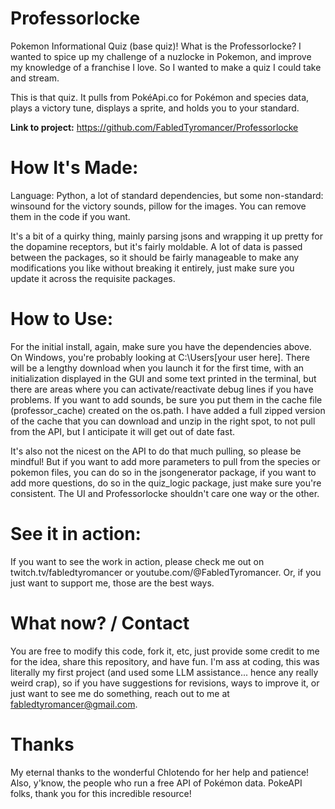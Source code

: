 # Professorlocke
Pokemon Informational Quiz (base quiz)! What is the Professorlocke? I wanted to spice up my challenge of a nuzlocke in Pokemon, and improve my knowledge of a franchise I love. So I wanted to make a quiz I could take and stream.

This is that quiz. It pulls from PokéApi.co for Pokémon and species data, plays a victory tune, displays a sprite, and holds you to your standard.

**Link to project:** https://github.com/FabledTyromancer/Professorlocke

# How It's Made:

Language: Python, a lot of standard dependencies, but some non-standard: winsound for the victory sounds, pillow for the images. You can remove them in the code if you want.

It's a bit of a quirky thing, mainly parsing jsons and wrapping it up pretty for the dopamine receptors, but it's fairly moldable. A lot of data is passed between the packages, so it should be fairly manageable to make any modifications you like without breaking it entirely, just make sure you update it across the requisite packages.

# How to Use:

For the initial install, again, make sure you have the dependencies above. On Windows, you're probably looking at C:\Users\[your user here]. There will be a lengthy download when you launch it for the first time, with an initialization displayed in the GUI and some text printed in the terminal, but there are areas where you can activate/reactivate debug lines if you have problems. If you want to add sounds, be sure you put them in the cache file (professor_cache) created on the os.path. I have added a full zipped version of the cache that you can download and unzip in the right spot, to not pull from the API, but I anticipate it will get out of date fast.

It's also not the nicest on the API to do that much pulling, so please be mindful! But if you want to add more parameters to pull from the species or pokemon files, you can do so in the jsongenerator package, if you want to add more questions, do so in the quiz_logic package, just make sure you're consistent. The UI and Professorlocke shouldn't care one way or the other.

# See it in action:

If you want to see the work in action, please check me out on twitch.tv/fabledtyromancer or youtube.com/@FabledTyromancer. Or, if you just want to support me, those are the best ways.

# What now? / Contact

You are free to modify this code, fork it, etc, just provide some credit to me for the idea, share this repository, and have fun. I'm ass at coding, this was literally my first project (and used some LLM assistance... hence any really weird crap), so if you have suggestions for revisions, ways to improve it, or just want to see me do something, reach out to me at fabledtyromancer@gmail.com.

# Thanks

My eternal thanks to the wonderful Chlotendo for her help and patience!
Also, y'know, the people who run a free API of Pokémon data. PokeAPI folks, thank you for this incredible resource!
